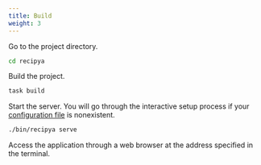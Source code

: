 ```yaml
---
title: Build
weight: 3
---
```


Go to the project directory.

```bash
cd recipya
```

Build the project.

```bash
task build
```

Start the server. You will go through the interactive setup process if 
your [configuration file](/web/docs/installation/build/config-file) is nonexistent.

```bash
./bin/recipya serve
```

Access the application through a web browser at the address specified in the terminal.
